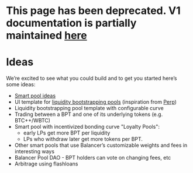 # This page has been deprecated. V1 documentation is partially maintained [here](https://docs.balancer.fi/v/v1/guides/hackathons/ideas)

# Ideas

We’re excited to see what you could build and to get you started here’s some ideas:

* [Smart pool ideas](https://app.gitbook.com/@balancer/s/balancer/~/drafts/-MHuBkdyygP9En7KTcm4/guides/smart-pool-templates-gui)
* UI template for [liquidity bootstrapping pools](https://balancer.finance/2020/03/04/building-liquidity-into-token-distribution/) \(inspiration from [Perp](https://medium.com/@perpetualprotocol/everything-you-need-to-know-about-the-first-liquidity-bootstrapping-pool-lbp-60a61b368c82)\)
* Liquidity bootstrapping pool template with configurable curve
* Trading between a BPT and one of its underlying tokens \(e.g. BTC++/WBTC\)
* Smart pool with incentivized bonding curve "Loyalty Pools":
  * early LPs get more BPT per liquidity
  * LPs who withdraw later get more tokens per BPT.
* Other smart pools that use Balancer’s customizable weights and fees in interesting ways
* Balancer Pool DAO - BPT holders can vote on changing fees, etc
* Arbitrage using flashloans

